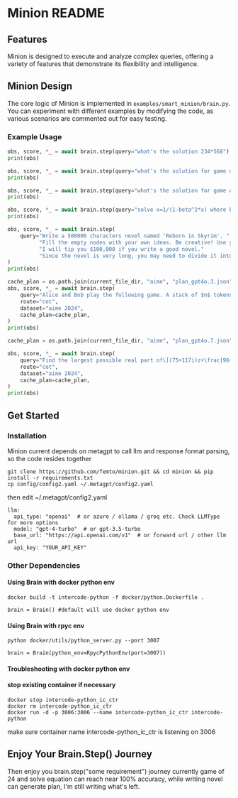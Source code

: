 # Minion README

## Features

Minion is designed to execute and analyze complex queries, offering a variety of features that demonstrate its flexibility and intelligence.

## Minion Design

The core logic of Minion is implemented in `examples/smart_minion/brain.py`. You can experiment with different examples by modifying the code, as various scenarios are commented out for easy testing.

### Example Usage

```python
obs, score, *_ = await brain.step(query="what's the solution 234*568")
print(obs)

obs, score, *_ = await brain.step(query="what's the solution for game of 24 for 4 3 9 8")
print(obs)

obs, score, *_ = await brain.step(query="what's the solution for game of 24 for 2 5 11 8")
print(obs)

obs, score, *_ = await brain.step(query="solve x=1/(1-beta^2*x) where beta=0.85")
print(obs)

obs, score, *_ = await brain.step(
    query="Write a 500000 characters novel named 'Reborn in Skyrim'. "
          "Fill the empty nodes with your own ideas. Be creative! Use your own words!"
          "I will tip you $100,000 if you write a good novel."
          "Since the novel is very long, you may need to divide it into subtasks."
)
print(obs)

cache_plan = os.path.join(current_file_dir, "aime", "plan_gpt4o.3.json")
obs, score, *_ = await brain.step(
    query="Alice and Bob play the following game. A stack of $n$ tokens lies before them. The players take turns with Alice going first. On each turn, the player removes $1$ token or $4$ tokens from the stack. The player who removes the last token wins. Find the number of positive integers $n$ less than or equal to $2024$ such that there is a strategy that guarantees that Bob wins, regardless of Alice’s moves.",
    route="cot",
    dataset="aime 2024",
    cache_plan=cache_plan,
)
print(obs)

cache_plan = os.path.join(current_file_dir, "aime", "plan_gpt4o.7.json")

obs, score, *_ = await brain.step(
    query="Find the largest possible real part of\[(75+117i)z+\frac{96+144i}{z}\]where $z$ is a complex number with $|z|=4$.",
    route="cot",
    dataset="aime 2024",
    cache_plan=cache_plan,
)
print(obs)

```
## Get Started

### Installation

Minion current depends on metagpt to call llm and response format parsing, so the code resides together
```
git clone https://github.com/femto/minion.git && cd minion && pip install -r requirements.txt
cp config/config2.yaml ~/.metagpt/config2.yaml
```
then edit ~/.metagpt/config2.yaml
```
llm:
  api_type: "openai"  # or azure / ollama / groq etc. Check LLMType for more options
  model: "gpt-4-turbo"  # or gpt-3.5-turbo
  base_url: "https://api.openai.com/v1"  # or forward url / other llm url
  api_key: "YOUR_API_KEY"
```

### Other Dependencies
#### Using Brain with docker python env
```
docker build -t intercode-python -f docker/python.Dockerfile .
```
```
brain = Brain() #default will use docker python env
```

#### Using Brain with rpyc env
```
python docker/utils/python_server.py --port 3007
```
```
brain = Brain(python_env=RpycPythonEnv(port=3007))
```
#### Troubleshooting with docker python env
#### stop existing container if necessary
```
docker stop intercode-python_ic_ctr
docker rm intercode-python_ic_ctr
docker run -d -p 3006:3006 --name intercode-python_ic_ctr intercode-python
```
make sure container name intercode-python_ic_ctr is listening on 3006

## Enjoy Your Brain.Step() Journey

Then enjoy you brain.step("some requirement") journey
currently game of 24 and solve equation can reach near 100% accuracy,
while writing novel can generate plan, I'm still writing what's left.

